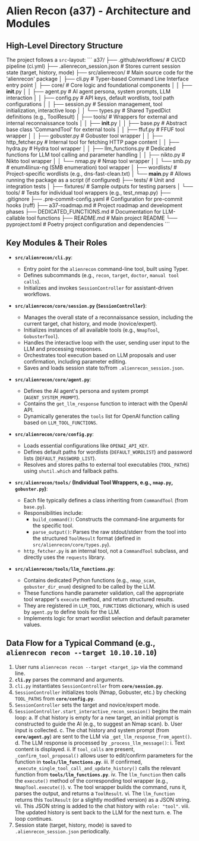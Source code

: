 # Alien Recon (a37) - Architecture and Modules

## High-Level Directory Structure
The project follows a `src`-layout:
\`\`\`
a37/
├── .github/workflows/        # CI/CD pipeline (ci.yml)
├── .alienrecon_session.json  # Stores current session state (target, history, mode)
├── src/alienrecon/           # Main source code for the 'alienrecon' package
│   ├── cli.py                # Typer-based Command Line Interface entry point
│   ├── core/                 # Core logic and foundational components
│   │   ├── __init__.py
│   │   ├── agent.py          # AI agent persona, system prompts, LLM interaction
│   │   ├── config.py         # API keys, default wordlists, tool path configurations
│   │   ├── session.py        # Session management, tool initialization, interactive loop
│   │   └── types.py          # Shared TypedDict definitions (e.g., ToolResult)
│   ├── tools/                # Wrappers for external and internal reconnaissance tools
│   │   ├── __init__.py
│   │   ├── base.py           # Abstract base class 'CommandTool' for external tools
│   │   ├── ffuf.py           # FFUF tool wrapper
│   │   ├── gobuster.py       # Gobuster tool wrapper
│   │   ├── http_fetcher.py   # Internal tool for fetching HTTP page content
│   │   ├── hydra.py          # Hydra tool wrapper
│   │   ├── llm_functions.py  # Dedicated functions for LLM tool calling and parameter handling
│   │   ├── nikto.py          # Nikto tool wrapper
│   │   └── nmap.py           # Nmap tool wrapper
│   │   └── smb.py            # enum4linux-ng (SMB enumeration) tool wrapper
│   ├── wordlists/            # Project-specific wordlists (e.g., dns-fast-clean.txt)
│   └── __main__.py           # Allows running the package as a script (if configured)
├── tests/                    # Unit and integration tests
│   ├── fixtures/             # Sample outputs for testing parsers
│   └── tools/                # Tests for individual tool wrappers (e.g., test_nmap.py)
├── .gitignore
├── .pre-commit-config.yaml   # Configuration for pre-commit hooks (ruff)
├── a37-roadmap.md            # Project roadmap and development phases
├── DEDICATED_FUNCTIONS.md    # Documentation for LLM-callable tool functions
├── README.md                 # Main project README
└── pyproject.toml            # Poetry project configuration and dependencies
\`\`\`

## Key Modules & Their Roles

* **`src/alienrecon/cli.py`**:
    * Entry point for the `alienrecon` command-line tool, built using Typer.
    * Defines subcommands (e.g., `recon`, `target`, `doctor`, `manual tool calls`).
    * Initializes and invokes `SessionController` for assistant-driven workflows.

* **`src/alienrecon/core/session.py` (`SessionController`)**:
    * Manages the overall state of a reconnaissance session, including the current target, chat history, and mode (novice/expert).
    * Initializes instances of all available tools (e.g., `NmapTool`, `GobusterTool`).
    * Handles the interactive loop with the user, sending user input to the LLM and processing responses.
    * Orchestrates tool execution based on LLM proposals and user confirmation, including parameter editing.
    * Saves and loads session state to/from `.alienrecon_session.json`.

* **`src/alienrecon/core/agent.py`**:
    * Defines the AI agent's persona and system prompt (`AGENT_SYSTEM_PROMPT`).
    * Contains the `get_llm_response` function to interact with the OpenAI API.
    * Dynamically generates the `tools` list for OpenAI function calling based on `LLM_TOOL_FUNCTIONS`.

* **`src/alienrecon/core/config.py`**:
    * Loads essential configurations like `OPENAI_API_KEY`.
    * Defines default paths for wordlists (`DEFAULT_WORDLIST`) and password lists (`DEFAULT_PASSWORD_LIST`).
    * Resolves and stores paths to external tool executables (`TOOL_PATHS`) using `shutil.which` and fallback paths.

* **`src/alienrecon/tools/` (Individual Tool Wrappers, e.g., `nmap.py`, `gobuster.py`)**:
    * Each file typically defines a class inheriting from `CommandTool` (from `base.py`).
    * Responsibilities include:
        * `build_command()`: Constructs the command-line arguments for the specific tool.
        * `parse_output()`: Parses the raw stdout/stderr from the tool into the structured `ToolResult` format (defined in `src/alienrecon/core/types.py`).
    * `http_fetcher.py` is an internal tool, not a `CommandTool` subclass, and directly uses the `requests` library.

* **`src/alienrecon/tools/llm_functions.py`**:
    * Contains dedicated Python functions (e.g., `nmap_scan`, `gobuster_dir_enum`) designed to be called by the LLM.
    * These functions handle parameter validation, call the appropriate tool wrapper's `execute` method, and return structured results.
    * They are registered in `LLM_TOOL_FUNCTIONS` dictionary, which is used by `agent.py` to define tools for the LLM.
    * Implements logic for smart wordlist selection and default parameter values.

## Data Flow for a Typical Command (e.g., `alienrecon recon --target 10.10.10.10`)

1.  User runs `alienrecon recon --target <target_ip>` via the command line.
2.  **`cli.py`** parses the command and arguments.
3.  `cli.py` instantiates `SessionController` from **`core/session.py`**.
4.  `SessionController` initializes tools (Nmap, Gobuster, etc.) by checking `TOOL_PATHS` from **`core/config.py`**.
5.  `SessionController` sets the target and novice/expert mode.
6.  `SessionController.start_interactive_recon_session()` begins the main loop:
    a.  If chat history is empty for a new target, an initial prompt is constructed to guide the AI (e.g., to suggest an Nmap scan).
    b.  User input is collected.
    c.  The chat history and system prompt (from **`core/agent.py`**) are sent to the LLM via `_get_llm_response_from_agent()`.
    d.  The LLM response is processed by `_process_llm_message()`:
        i.  Text content is displayed.
        ii. If `tool_calls` are present, `_confirm_tool_proposal()` allows user to edit/confirm parameters for the function in **`tools/llm_functions.py`**.
        iii. If confirmed, `_execute_single_tool_call_and_update_history()` calls the relevant function from **`tools/llm_functions.py`**.
        iv. The `llm_function` then calls the `execute()` method of the corresponding tool wrapper (e.g., `NmapTool.execute()`).
        v. The tool wrapper builds the command, runs it, parses the output, and returns a `ToolResult`.
        vi. The `llm_function` returns this `ToolResult` (or a slightly modified version) as a JSON string.
        vii. This JSON string is added to the chat history with `role: "tool"`.
        viii. The updated history is sent back to the LLM for the next turn.
    e.  The loop continues.
7.  Session state (target, history, mode) is saved to `.alienrecon_session.json` periodically.
